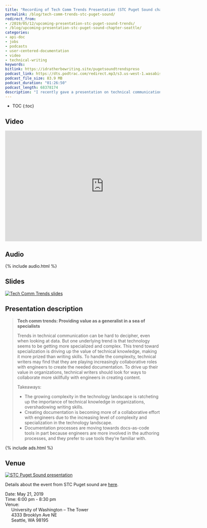 ```yaml
---
title: "Recording of Tech Comm Trends Presentation (STC Puget Sound chapter)"
permalink: /blog/tech-comm-trends-stc-puget-sound/
redirect_from:
- /2019/05/12/upcoming-presentation-stc-puget-sound-trends/
- /blog/upcoming-presentation-stc-puget-sound-chapter-seattle/
categories:
- api-doc
- jobs
- podcasts
- user-centered-documentation
- video
- technical-writing
keywords:
bitlink: https://idratherbewriting.site/pugetsoundtrendspreso
podcast_link: https://dts.podtrac.com/redirect.mp3/s3.us-west-1.wasabisys.com/idbwmedia.com/podcasts/pugetsoundtrends.mp3
podcast_file_size: 83.9 MB
podcast_duration: "01:26:50"
podcast_length: 68378174
description: "I recently gave a presentation on technical communication trends to the STC Puget Sound Chapter in Seattle, Washington, on May 21, 2019. This is one of the better presentations on trends I've given and culminates a lot of research and other iterations on this topic during the past year. You can view a recording of the presentation, check out the slides, grab the audio file, and see other details here."
---
```


* TOC
{:toc}

## Video

<iframe width="640" height="360" src="https://www.youtube.com/embed/1bzf6Iytza4" frameborder="0" allow="accelerometer; autoplay; encrypted-media; gyroscope; picture-in-picture" allowfullscreen></iframe>

## Audio

{% include audio.html %}

## Slides

<a href="https://idratherbewriting.com/slides/trends_stc19/#/"><img src="https://s3.us-west-1.wasabisys.com/idbwmedia.com/images/trendsslidesthumb.png" style="max-width: 350px" alt="Tech Comm Trends slides"/></a>

## Presentation description

> **Tech comm trends: Providing value as a generalist in a sea of specialists**
>
> Trends in technical communication can be hard to decipher, even when looking at data. But one underlying trend is that technology seems to be getting more specialized and complex. This trend toward specialization is driving up the value of technical knowledge, making it more prized than writing skills. To handle the complexity, technical writers may find that they are playing increasingly collaborative roles with engineers to create the needed documentation. To drive up their value in organizations, technical writers should look for ways to collaborate more skillfully with engineers in creating content.
>
> Takeaways:
>
> - The growing complexity in the technology landscape is ratcheting up the importance of technical knowledge in organizations, overshadowing writing skills.
> - Creating documentation is becoming more of a collaborative effort with engineers due to the increasing level of complexity and specialization in the technology landscape.
> - Documentation processes are moving towards docs-as-code tools in part because engineers are more involved in the authoring processes, and they prefer to use tools they’re familiar with.

{% include ads.html %}

## Venue

<a href="https://www.stc-psc.org/event/tech-comm-trends-providing-value-as-a-generalist-in-a-sea-of-specialists/"><img src="https://s3.us-west-1.wasabisys.com/idbwmedia.com/images/stcpugetsoundgenspec.png" alt="STC Puget Sound presentation" /></a>

Details about the event from STC Puget sound are [here](https://www.stc-psc.org/event/tech-comm-trends-providing-value-as-a-generalist-in-a-sea-of-specialists/).

Date: May 21, 2019<br/>
Time: 6:00 pm - 8:30 pm<br/>
Venue:<br/>
<span style="margin-left: 20px">University of Washington – The Tower<br/></span>
<span style="margin-left: 20px">4333 Brooklyn Ave NE <br/></span>
<span style="margin-left: 20px">Seattle, WA 98195</span>
